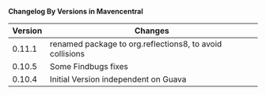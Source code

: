 **Changelog By Versions in Mavencentral**

|Version|Changes|
|-------|-------|
|0.11.1|renamed package to org.reflections8, to avoid collisions|
|0.10.5|Some Findbugs fixes|
|0.10.4|Initial Version independent on Guava|
